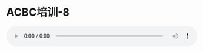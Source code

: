 # ACBC培训-8

<audio style="width: 100%;" preload="false" controls controlslist="nodownload"><source src="//file.simai.life/audio/mp3/old/12152.mp3" type="audio/mpeg">Your browser does not support the audio element.</audio>


